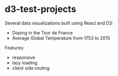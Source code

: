 # d3-test-projects

Several data visualizations built using React and D3:
* Doping in the Tour de France
* Average Global Temperature from 1753 to 2015

Features:
* responsive
* lazy loading
* client side routing
